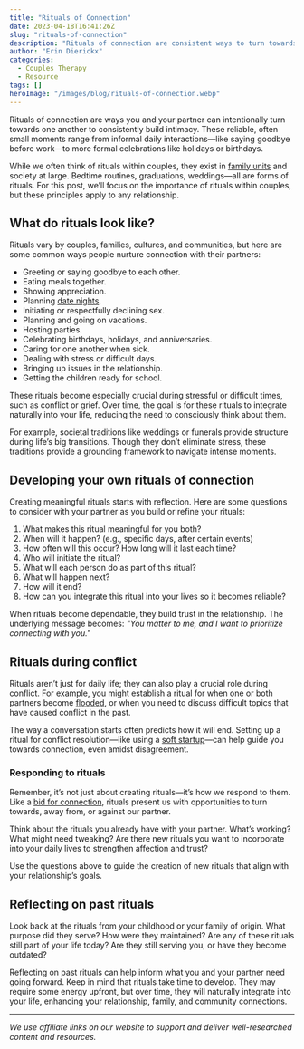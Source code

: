 ```yaml
---
title: "Rituals of Connection"
date: 2023-04-18T16:41:26Z
slug: "rituals-of-connection"
description: "Rituals of connection are consistent ways to turn towards your partner, building intimacy and trust through everyday actions."
author: "Erin Dierickx"
categories:
  - Couples Therapy
  - Resource
tags: []
heroImage: "/images/blog/rituals-of-connection.webp"
---
```


Rituals of connection are ways you and your partner can intentionally turn towards one another to consistently build intimacy. These reliable, often small moments range from informal daily interactions—like saying goodbye before work—to more formal celebrations like holidays or birthdays.

While we often think of rituals within couples, they exist in [family units](https://amzn.to/3KErMys) and society at large. Bedtime routines, graduations, weddings—all are forms of rituals. For this post, we’ll focus on the importance of rituals within couples, but these principles apply to any relationship.

## What do rituals look like?

Rituals vary by couples, families, cultures, and communities, but here are some common ways people nurture connection with their partners:

- Greeting or saying goodbye to each other.
- Eating meals together.
- Showing appreciation.
- Planning [date nights](https://amzn.to/3KOa23A).
- Initiating or respectfully declining sex.
- Planning and going on vacations.
- Hosting parties.
- Celebrating birthdays, holidays, and anniversaries.
- Caring for one another when sick.
- Dealing with stress or difficult days.
- Bringing up issues in the relationship.
- Getting the children ready for school.

These rituals become especially crucial during stressful or difficult times, such as conflict or grief. Over time, the goal is for these rituals to integrate naturally into your life, reducing the need to consciously think about them. 

For example, societal traditions like weddings or funerals provide structure during life’s big transitions. Though they don’t eliminate stress, these traditions provide a grounding framework to navigate intense moments.

## Developing your own rituals of connection

Creating meaningful rituals starts with reflection. Here are some questions to consider with your partner as you build or refine your rituals:

1. What makes this ritual meaningful for you both?
2. When will it happen? (e.g., specific days, after certain events)
3. How often will this occur? How long will it last each time?
4. Who will initiate the ritual?
5. What will each person do as part of this ritual?
6. What will happen next?
7. How will it end?
8. How can you integrate this ritual into your lives so it becomes reliable?

When rituals become dependable, they build trust in the relationship. The underlying message becomes: _"You matter to me, and I want to prioritize connecting with you."_ 

## Rituals during conflict

Rituals aren’t just for daily life; they can also play a crucial role during conflict. For example, you might establish a ritual for when one or both partners become [flooded](https://www.erindtherapy.com/2022/07/27/what-to-do-when-flooded/), or when you need to discuss difficult topics that have caused conflict in the past.

The way a conversation starts often predicts how it will end. Setting up a ritual for conflict resolution—like using a [soft startup](https://www.gottman.com/blog/softening-startup/)—can help guide you towards connection, even amidst disagreement.

### Responding to rituals

Remember, it’s not just about creating rituals—it’s how we respond to them. Like a [bid for connection](https://www.erindtherapy.com/2022/02/04/bids-for-connection/), rituals present us with opportunities to turn towards, away from, or against our partner. 

Think about the rituals you already have with your partner. What’s working? What might need tweaking? Are there new rituals you want to incorporate into your daily lives to strengthen affection and trust?

Use the questions above to guide the creation of new rituals that align with your relationship’s goals.

## Reflecting on past rituals

Look back at the rituals from your childhood or your family of origin. What purpose did they serve? How were they maintained? Are any of these rituals still part of your life today? Are they still serving you, or have they become outdated?

Reflecting on past rituals can help inform what you and your partner need going forward. Keep in mind that rituals take time to develop. They may require some energy upfront, but over time, they will naturally integrate into your life, enhancing your relationship, family, and community connections.

---

*We use affiliate links on our website to support and deliver well-researched content and resources.*
